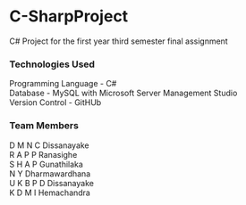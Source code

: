 # C-SharpProject
C# Project for the first year third semester final assignment

### Technologies Used
Programming Language - C#</br>
Database - MySQL with Microsoft Server Management Studio</br>
Version Control - GitHUb</br>

### Team Members
D M N C Dissanayake</br>
R A P P Ranasighe</br>
S H A P Gunathilaka</br>
N Y Dharmawardhana</br>
U K B P D Dissanayake</br>
K D M I Hemachandra</br>

